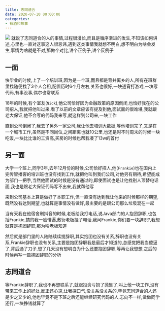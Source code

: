 ```yaml
---
title: 志同道合
date: 2020-07-10 00:00:00
categories: 
- 有酒和故事
---
```


![](https://blog-anthony.s3-ap-northeast-1.amazonaws.com/blog/copy_20201213153446.jpeg)
就说了志同道合的人的事情,过程很漫长,而且是循序渐进的发生,不知该如何讲述,心里也一直对这事这人很忌讳,遇到这类事情我就想不明白,想不明白为啥会发生,事情为啥就是不对,那做个对比,讲个正例子,讲个反例子
<!-- more --> 

## 一面

快毕业的时候,上了一个培训班,因为是一个班,而且都是背井离乡的人,所有在班群里找随便找了3个人合租,配置历时6个月左右,关系也很好,一块通宵打游戏,一块写代码,有事没事,偶尔也常联系

18年的时候,有个室友(`Nick`),他公司恰好因为金融政策的原因倒闭,也恰好我在的公司招人,我就把他叫过来,看了以前的文章应该有提及到他,面试面的很难堪,我就跟老大保证,他不会写的代码我来写,就这样到公司来,一块工作

直到公司倒闭了,我去了另外一家公司,我让他去培训大数据,等他培训完了,又是在一个城市工作,虽然是不同岗位,之间距离也就10公里,也还是时不时周末的时候一块吃饭,一块比比谁的工资高,买房的时候也帮我凑了13w的首付

## 另一面

大学一个班上,同学3年,去年12月份的时候,公司恰好招人,他(`Frankie`)也在国内上完传智播客的培训班也没有找到工作,就把他叫到我们公司,对他另有期待,希望能成为部门一把手,当然他面试的时候是没有通过的,即使面试也是让他找别人顶替电话面,我也是跟老大保证代码写不出来,我就帮他写

来到公司基本上算是做好了本职工作,但一直没有达到我让他来的时候那样的期望,既然没有达到期望,也就算是事情没有做好,最主要的是跟公司那么垃圾混在一起

当有天我在他宿舍刷抖音的时候,老板给我打电话,说Java部门的人抱团辞职,也包括Frankie,搞的我一脸懵逼,敷衍老板挂了电话,我问Frankie,你们要一块辞职?,我想就算是抱团辞职,那为啥老板知道

然后就是部门里的人陆陆续续提辞职,其实抱团也没有关系,辞职也没有关系,Frankie辞职也没有关系,主要是抱团辞职我是最后才知道的,总感觉把我当傻逼了,背后通了刀子,想了几天没有想明白为什么还要抱团辞职,等再让我想想,之后的时候再写一篇抱团辞职的分析

## 志同道合

等Frankie辞职了,我也不再想联系了,就跟投资亏损了抛售了,叫上他一块工作,没有带来工作上的好处,反正还心凉,让我探口气,没关系没关系的,毕竟志同道合的人还是少之又少的,他也毕竟不是下班之后还能继续研究代码的人,志向不一样,做做同学还行,一块挣钱就算了

